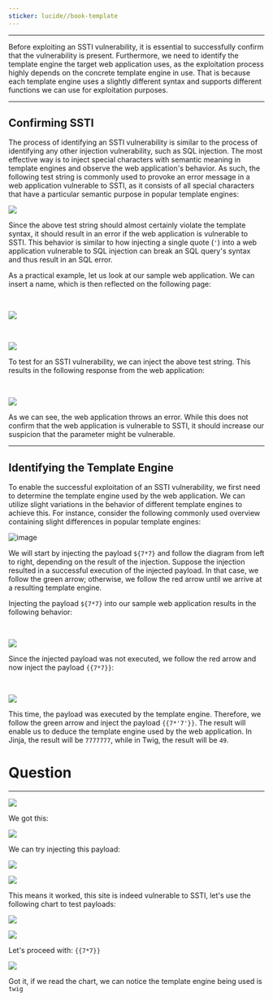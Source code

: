 ```yaml
---
sticker: lucide//book-template
---
```

---

Before exploiting an SSTI vulnerability, it is essential to successfully confirm that the vulnerability is present. Furthermore, we need to identify the template engine the target web application uses, as the exploitation process highly depends on the concrete template engine in use. That is because each template engine uses a slightly different syntax and supports different functions we can use for exploitation purposes.

---

## Confirming SSTI

The process of identifying an SSTI vulnerability is similar to the process of identifying any other injection vulnerability, such as SQL injection. The most effective way is to inject special characters with semantic meaning in template engines and observe the web application's behavior. As such, the following test string is commonly used to provoke an error message in a web application vulnerable to SSTI, as it consists of all special characters that have a particular semantic purpose in popular template engines:

![](Pasted%20image%2020250212130159.png)


Since the above test string should almost certainly violate the template syntax, it should result in an error if the web application is vulnerable to SSTI. This behavior is similar to how injecting a single quote (`'`) into a web application vulnerable to SQL injection can break an SQL query's syntax and thus result in an SQL error.

As a practical example, let us look at our sample web application. We can insert a name, which is then reflected on the following page:

   

![](https://academy.hackthebox.com/storage/modules/145/ssti/ssti_identification_1.png)

   

![](https://academy.hackthebox.com/storage/modules/145/ssti/ssti_identification_2.png)

To test for an SSTI vulnerability, we can inject the above test string. This results in the following response from the web application:

   

![](https://academy.hackthebox.com/storage/modules/145/ssti/ssti_identification_3.png)

As we can see, the web application throws an error. While this does not confirm that the web application is vulnerable to SSTI, it should increase our suspicion that the parameter might be vulnerable.

---

## Identifying the Template Engine

To enable the successful exploitation of an SSTI vulnerability, we first need to determine the template engine used by the web application. We can utilize slight variations in the behavior of different template engines to achieve this. For instance, consider the following commonly used overview containing slight differences in popular template engines:

![image](https://academy.hackthebox.com/storage/modules/145/ssti/diagram.png)

We will start by injecting the payload `${7*7}` and follow the diagram from left to right, depending on the result of the injection. Suppose the injection resulted in a successful execution of the injected payload. In that case, we follow the green arrow; otherwise, we follow the red arrow until we arrive at a resulting template engine.

Injecting the payload `${7*7}` into our sample web application results in the following behavior:

   

![](https://academy.hackthebox.com/storage/modules/145/ssti/ssti_identification_4.png)

Since the injected payload was not executed, we follow the red arrow and now inject the payload `{{7*7}}`:

   

![](https://academy.hackthebox.com/storage/modules/145/ssti/ssti_identification_5.png)

This time, the payload was executed by the template engine. Therefore, we follow the green arrow and inject the payload `{{7*'7'}}`. The result will enable us to deduce the template engine used by the web application. In Jinja, the result will be `7777777`, while in Twig, the result will be `49`.

# Question
----

![](Pasted%20image%2020250212130935.png)

We got this:

![](Pasted%20image%2020250212130951.png)

We can try injecting this payload:

![](Pasted%20image%2020250212131049.png)

![](Pasted%20image%2020250212131107.png)

This means it worked, this site is indeed vulnerable to SSTI, let's use the following chart to test payloads:

![](Pasted%20image%2020250212131145.png)

![](Pasted%20image%2020250212131203.png)

Let's proceed with: `{{7*7}}`

![](Pasted%20image%2020250212131228.png)

Got it, if we read the chart, we can notice the template engine being used is `twig`